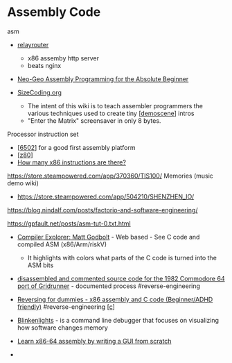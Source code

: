 Assembly Code
============
asm

* [relayrouter](https://github.com/peachey2k2/relayouter)
    * x86 assemby http server
    * beats nginx

* [Neo-Geo Assembly Programming for the Absolute Beginner](https://www.ajworld.net/neogeodev/beginner/)
* [SizeCoding.org](http://www.sizecoding.org/wiki/Main_Page)
    * The intent of this wiki is to teach assembler programmers the various techniques used to create tiny [[demoscene]] intros
    * "Enter the Matrix" screensaver in only 8 bytes. 

Processor instruction set

* [[6502]] for a good first assembly platform
* [[z80]]
* [How many x86 instructions are there?](https://fgiesen.wordpress.com/2016/08/25/how-many-x86-instructions-are-there/)

https://store.steampowered.com/app/370360/TIS100/
Memories (music demo wiki)

* https://store.steampowered.com/app/504210/SHENZHEN_IO/

https://blog.nindalf.com/posts/factorio-and-software-engineering/

https://gpfault.net/posts/asm-tut-0.txt.html


* [Compiler Explorer: Matt Godbolt](https://godbolt.org/) - Web based - See C code and compiled ASM (x86/Arm/riskV)
    * It highlights with colors what parts of the C code is turned into the ASM bits

* [disassembled and commented source code for the 1982 Commodore 64 port of Gridrunner](https://github.com/mwenge/gridrunner) - documented process #reverse-engineering
* [Reversing for dummies - x86 assembly and C code (Beginner/ADHD friendly)](https://0x41.cf/reversing/2021/07/21/reversing-x86-and-c-code-for-beginners.html) #reverse-engineering [[c]]

* [Blinkenlights](https://justine.lol/blinkenlights/) -  is a command line debugger that focuses on visualizing how software changes memory

* [Learn x86-64 assembly by writing a GUI from scratch](https://gaultier.github.io/blog/x11_x64.html)
* 

[//begin]: # "Autogenerated link references for markdown compatibility"
[demoscene]: demoscene.md "Demoscene"
[6502]: 6502.md "6502"
[z80]: z80.md "Z80"
[c]: c.md "C"
[//end]: # "Autogenerated link references"